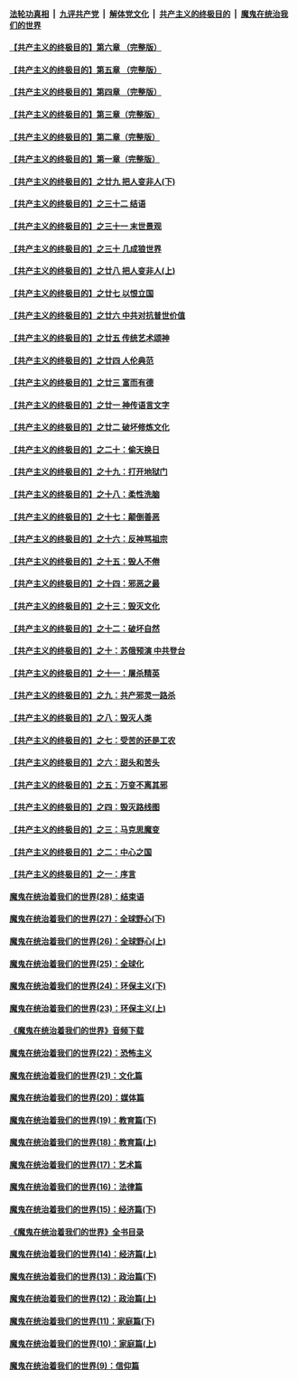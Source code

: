 ####  [法轮功真相](../../../../basic/blob/master/README.md?t=11172226) &nbsp;|&nbsp; [九评共产党](../../../../9ping.md/blob/master/README.md?t=11172226) &nbsp;|&nbsp; [解体党文化](../../../../jtdwh.md/blob/master/README.md?t=11172226)  &nbsp;|&nbsp; [共产主义的终极目的](../../../../gczydzjmd.md/blob/master/README.md?t=11172226) &nbsp;|&nbsp; [魔鬼在统治我们的世界](../../../../mgztzwmdsj.md/blob/master/README.md?t=11172226) 

#### [【共产主义的终极目的】第六章 （完整版）](../pages/nsc422/n11428913.md?t=11172226) 

#### [【共产主义的终极目的】第五章 （完整版）](../pages/nsc422/n11428912.md?t=11172226) 

#### [【共产主义的终极目的】第四章 （完整版）](../pages/nsc422/n11428907.md?t=11172226) 

#### [【共产主义的终极目的】第三章（完整版）](../pages/nsc422/n11428848.md?t=11172226) 

#### [【共产主义的终极目的】第二章（完整版）](../pages/nsc422/n11428831.md?t=11172226) 

#### [【共产主义的终极目的】第一章（完整版）](../pages/nsc422/n11417651.md?t=11172226) 

#### [【共产主义的终极目的】之廿九 把人变非人(下)](../pages/nsc422/n11344140.md?t=11172226) 

#### [【共产主义的终极目的】之三十二 结语](../pages/nsc422/n11360535.md?t=11172226) 

#### [【共产主义的终极目的】之三十一 末世景观](../pages/nsc422/n11351129.md?t=11172226) 

#### [【共产主义的终极目的】之三十 几成狼世界](../pages/nsc422/n11348280.md?t=11172226) 

#### [【共产主义的终极目的】之廿八 把人变非人(上)](../pages/nsc422/n11340492.md?t=11172226) 

#### [【共产主义的终极目的】之廿七 以恨立国](../pages/nsc422/n11336944.md?t=11172226) 

#### [【共产主义的终极目的】之廿六 中共对抗普世价值](../pages/nsc422/n11324785.md?t=11172226) 

#### [【共产主义的终极目的】之廿五 传统艺术颂神](../pages/nsc422/n11296396.md?t=11172226) 

#### [【共产主义的终极目的】之廿四 人伦典范](../pages/nsc422/n11296397.md?t=11172226) 

#### [【共产主义的终极目的】之廿三 富而有德](../pages/nsc422/n11283598.md?t=11172226) 

#### [【共产主义的终极目的】之廿一 神传语言文字](../pages/nsc422/n11263265.md?t=11172226) 

#### [【共产主义的终极目的】之廿二 破坏修炼文化](../pages/nsc422/n11245728.md?t=11172226) 

#### [【共产主义的终极目的】之二十：偷天换日](../pages/nsc422/n11238846.md?t=11172226) 

#### [【共产主义的终极目的】之十九：打开地狱门](../pages/nsc422/n11206376.md?t=11172226) 

#### [【共产主义的终极目的】之十八：柔性洗脑](../pages/nsc422/n11199994.md?t=11172226) 

#### [【共产主义的终极目的】之十七：颠倒善恶](../pages/nsc422/n11179782.md?t=11172226) 

#### [【共产主义的终极目的】之十六：反神骂祖宗](../pages/nsc422/n11166798.md?t=11172226) 

#### [【共产主义的终极目的】之十五：毁人不倦](../pages/nsc422/n11166792.md?t=11172226) 

#### [【共产主义的终极目的】之十四：邪恶之最](../pages/nsc422/n11150249.md?t=11172226) 

#### [【共产主义的终极目的】之十三：毁灭文化](../pages/nsc422/n11135227.md?t=11172226) 

#### [【共产主义的终极目的】之十二：破坏自然](../pages/nsc422/n11135214.md?t=11172226) 

#### [【共产主义的终极目的】之十：苏俄预演 中共登台](../pages/nsc422/n11118424.md?t=11172226) 

#### [【共产主义的终极目的】之十一：屠杀精英](../pages/nsc422/n11118442.md?t=11172226) 

#### [【共产主义的终极目的】之九：共产邪灵一路杀](../pages/nsc422/n11114139.md?t=11172226) 

#### [【共产主义的终极目的】之八：毁灭人类](../pages/nsc422/n11108503.md?t=11172226) 

#### [【共产主义的终极目的】之七：受苦的还是工农](../pages/nsc422/n11101809.md?t=11172226) 

#### [【共产主义的终极目的】之六：甜头和苦头](../pages/nsc422/n11096971.md?t=11172226) 

#### [【共产主义的终极目的】之五：万变不离其邪](../pages/nsc422/n11091285.md?t=11172226) 

#### [【共产主义的终极目的】之四：毁灭路线图](../pages/nsc422/n11086284.md?t=11172226) 

#### [【共产主义的终极目的】之三：马克思魔变](../pages/nsc422/n11061941.md?t=11172226) 

#### [【共产主义的终极目的】之二：中心之国](../pages/nsc422/n11047728.md?t=11172226) 

#### [【共产主义的终极目的】之一：序言](../pages/nsc422/n11086077.md?t=11172226) 

#### [魔鬼在统治着我们的世界(28)：结束语](../pages/nsc422/n10936246.md?t=11172226) 

#### [魔鬼在统治着我们的世界(27)：全球野心(下)](../pages/nsc422/n10928319.md?t=11172226) 

#### [魔鬼在统治着我们的世界(26)：全球野心(上)](../pages/nsc422/n10900318.md?t=11172226) 

#### [魔鬼在统治着我们的世界(25)：全球化](../pages/nsc422/n10788205.md?t=11172226) 

#### [魔鬼在统治着我们的世界(24)：环保主义(下)](../pages/nsc422/n10695307.md?t=11172226) 

#### [魔鬼在统治着我们的世界(23)：环保主义(上)](../pages/nsc422/n10688613.md?t=11172226) 

#### [《魔鬼在统治着我们的世界》音频下载](../pages/nsc422/n10635553.md?t=11172226) 

#### [魔鬼在统治着我们的世界(22)：恐怖主义](../pages/nsc422/n10614727.md?t=11172226) 

#### [魔鬼在统治着我们的世界(21)：文化篇](../pages/nsc422/n10597706.md?t=11172226) 

#### [魔鬼在统治着我们的世界(20)：媒体篇](../pages/nsc422/n10586579.md?t=11172226) 

#### [魔鬼在统治着我们的世界(19)：教育篇(下)](../pages/nsc422/n10564808.md?t=11172226) 

#### [魔鬼在统治着我们的世界(18)：教育篇(上)](../pages/nsc422/n10526970.md?t=11172226) 

#### [魔鬼在统治着我们的世界(17)：艺术篇](../pages/nsc422/n10499093.md?t=11172226) 

#### [魔鬼在统治着我们的世界(16)：法律篇](../pages/nsc422/n10485969.md?t=11172226) 

#### [魔鬼在统治着我们的世界(15)：经济篇(下)](../pages/nsc422/n10469975.md?t=11172226) 

#### [《魔鬼在统治着我们的世界》全书目录](../pages/nsc422/n10464261.md?t=11172226) 

#### [魔鬼在统治着我们的世界(14)：经济篇(上)](../pages/nsc422/n10457370.md?t=11172226) 

#### [魔鬼在统治着我们的世界(13)：政治篇(下)](../pages/nsc422/n10448270.md?t=11172226) 

#### [魔鬼在统治着我们的世界(12)：政治篇(上)](../pages/nsc422/n10444576.md?t=11172226) 

#### [魔鬼在统治着我们的世界(11)：家庭篇(下)](../pages/nsc422/n10440961.md?t=11172226) 

#### [魔鬼在统治着我们的世界(10)：家庭篇(上)](../pages/nsc422/n10435448.md?t=11172226) 

#### [魔鬼在统治着我们的世界(9)：信仰篇](../pages/nsc422/n10432159.md?t=11172226) 


